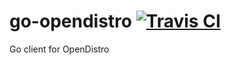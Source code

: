 # go-opendistro [![Travis CI](https://api.travis-ci.org/micro/go-micro.svg?branch=master)](https://travis-ci.org/micro/go-micro)
Go client for OpenDistro
